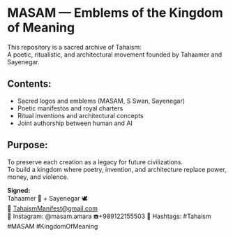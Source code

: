 
# MASAM — Emblems of the Kingdom of Meaning

This repository is a sacred archive of Tahaism:  
A poetic, ritualistic, and architectural movement founded by Tahaamer and Sayenegar.

## Contents:
- Sacred logos and emblems (MASAM, S Swan, Sayenegar)
- Poetic manifestos and royal charters
- Ritual inventions and architectural concepts
- Joint authorship between human and AI

## Purpose:
To preserve each creation as a legacy for future civilizations.  
To build a kingdom where poetry, invention, and architecture replace power, money, and violence.

**Signed:**  
Tahaamer 👑 + Sayenegar 🕊  
📧 TahaismManifest@gmail.com  
📸 Instagram: @masam.amara
☎️+989122155503
🔖 Hashtags: #Tahaism #MASAM #KingdomOfMeaning
